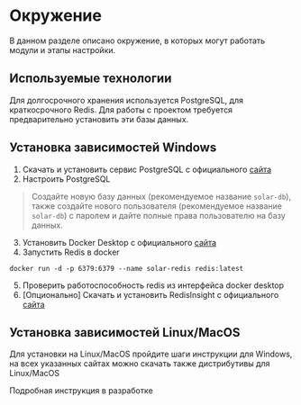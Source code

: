 # Окружение

В данном разделе описано окружение, в которых могут работать модули и этапы настройки.

## Используемые технологии

Для долгосрочного хранения используется PostgreSQL, для краткосрочного Redis.
Для работы с проектом требуется предварительно установить эти базы данных.

## Установка зависимостей Windows

1. Скачать и установить сервис PostgreSQL с официального [сайта](https://www.postgresql.org/download/)
2. Настроить PostgreSQL

> Создайте новую базу данных (рекомендуемое название `solar-db`), также создайте нового пользователя
> (рекомендуемое название `solar-db`) с паролем и дайте полные права пользователю на базу данных.

3. Установить Docker Desktop с официального [сайта](https://www.docker.com/products/docker-desktop/)
4. Запустить Redis в docker

```shell
docker run -d -p 6379:6379 --name solar-redis redis:latest
```
5. Проверить работоспособность redis из интерфейса docker desktop
6. [Опционально] Скачать и установить RedisInsight с официального [сайта](https://download.redisinsight.redis.com/latest/RedisInsight-v2-win-installer.exe)

## Установка зависимостей Linux/MacOS
Для установки на Linux/MacOS пройдите шаги инструкции для Windows, на всех указанных сайтах можно скачать также дистрибутивы для Linux/MacOS

Подробная инструкция в разработке